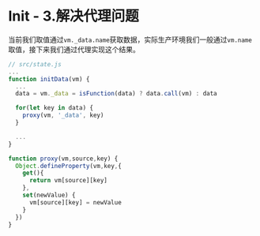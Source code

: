 # Init - 3.解决代理问题

当前我们取值通过`vm._data.name`获取数据，实际生产环境我们一般通过`vm.name`取值，接下来我们通过代理实现这个结果。

``` js
// src/state.js
...
function initData(vm) {
  ...
  data = vm._data = isFunction(data) ? data.call(vm) : data

  for(let key in data) {
    proxy(vm, '_data', key)
  }

  ...
}

function proxy(vm,source,key) {
  Object.defineProperty(vm,key,{
    get(){
      return vm[source][key]
    },
    set(newValue) {
      vm[source][key] = newValue
    }
  })
}
```